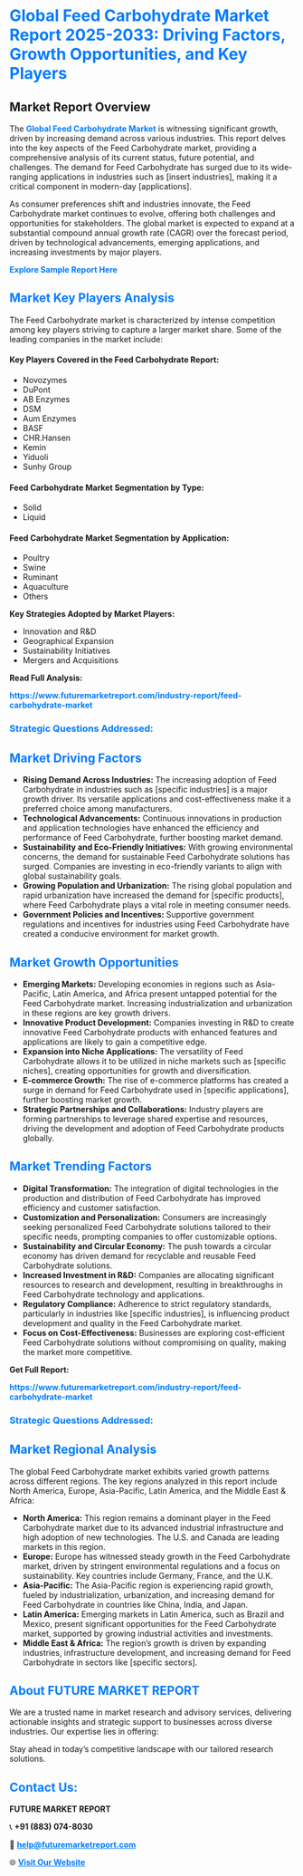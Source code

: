 <h1 style="color: #007BFF;">Global Feed Carbohydrate Market Report 2025-2033: Driving Factors, Growth Opportunities, and Key Players</h1>

<section id="overview">
<h2>Market Report Overview</h2>
<p>The <a href="https://www.futuremarketreport.com/industry-report/feed-carbohydrate-market" style="color: #007BFF; text-decoration: none;"><strong>Global Feed Carbohydrate Market</strong></a> is witnessing significant growth, driven by increasing demand across various industries. This report delves into the key aspects of the Feed Carbohydrate market, providing a comprehensive analysis of its current status, future potential, and challenges. The demand for Feed Carbohydrate has surged due to its wide-ranging applications in industries such as [insert industries], making it a critical component in modern-day [applications].</p>
<p>As consumer preferences shift and industries innovate, the Feed Carbohydrate market continues to evolve, offering both challenges and opportunities for stakeholders. The global market is expected to expand at a substantial compound annual growth rate (CAGR) over the forecast period, driven by technological advancements, emerging applications, and increasing investments by major players.</p>
</section>

<section id="overview">
<p><a href="https://www.futuremarketreport.com/request-sample/reportId=36836" style="color: #007BFF; text-decoration: none;"><strong>Explore Sample Report Here</strong></a></p>
</section>

<section id="key-players">
<h2 style="color: #007BFF;">Market Key Players Analysis</h2>
<p>The Feed Carbohydrate market is characterized by intense competition among key players striving to capture a larger market share. Some of the leading companies in the market include:</p>
<h4>Key Players Covered in the Feed Carbohydrate Report:</h4>
<ul><li>Novozymes</li><li>DuPont</li><li>AB Enzymes</li><li>DSM</li><li>Aum Enzymes</li><li>BASF</li><li>CHR.Hansen</li><li>Kemin</li><li>Yiduoli</li><li>Sunhy Group</li></ul>
<h4>Feed Carbohydrate Market Segmentation by Type:</h4>
<ul><li>Solid</li><li>Liquid</li></ul>

<h4>Feed Carbohydrate Market Segmentation by Application:</h4>
<ul><li>Poultry</li><li>Swine</li><li>Ruminant</li><li>Aquaculture</li><li>Others</li></ul>
<p><strong>Key Strategies Adopted by Market Players:</strong></p>
<ul>
<li>Innovation and R&D</li>
<li>Geographical Expansion</li>
<li>Sustainability Initiatives</li>
<li>Mergers and Acquisitions</li>
</ul>
</section>

<section>
<p><strong>Read Full Analysis: </strong></p><a href="https://www.futuremarketreport.com/industry-report/feed-carbohydrate-market" style="color: #007BFF; text-decoration: none;"><strong>https://www.futuremarketreport.com/industry-report/feed-carbohydrate-market</strong></a>
<h3 style="color: #007BFF;">Strategic Questions Addressed:</h3>
</section>

<section id="driving-factors">
<h2 style="color: #007BFF;">Market Driving Factors</h2>
<ul>
<li><strong>Rising Demand Across Industries:</strong> The increasing adoption of Feed Carbohydrate in industries such as [specific industries] is a major growth driver. Its versatile applications and cost-effectiveness make it a preferred choice among manufacturers.</li>
<li><strong>Technological Advancements:</strong> Continuous innovations in production and application technologies have enhanced the efficiency and performance of Feed Carbohydrate, further boosting market demand.</li>
<li><strong>Sustainability and Eco-Friendly Initiatives:</strong> With growing environmental concerns, the demand for sustainable Feed Carbohydrate solutions has surged. Companies are investing in eco-friendly variants to align with global sustainability goals.</li>
<li><strong>Growing Population and Urbanization:</strong> The rising global population and rapid urbanization have increased the demand for [specific products], where Feed Carbohydrate plays a vital role in meeting consumer needs.</li>
<li><strong>Government Policies and Incentives:</strong> Supportive government regulations and incentives for industries using Feed Carbohydrate have created a conducive environment for market growth.</li>
</ul>
</section>

<section id="growth-opportunities">
<h2 style="color: #007BFF;">Market Growth Opportunities</h2>
<ul>
<li><strong>Emerging Markets:</strong> Developing economies in regions such as Asia-Pacific, Latin America, and Africa present untapped potential for the Feed Carbohydrate market. Increasing industrialization and urbanization in these regions are key growth drivers.</li>
<li><strong>Innovative Product Development:</strong> Companies investing in R&D to create innovative Feed Carbohydrate products with enhanced features and applications are likely to gain a competitive edge.</li>
<li><strong>Expansion into Niche Applications:</strong> The versatility of Feed Carbohydrate allows it to be utilized in niche markets such as [specific niches], creating opportunities for growth and diversification.</li>
<li><strong>E-commerce Growth:</strong> The rise of e-commerce platforms has created a surge in demand for Feed Carbohydrate used in [specific applications], further boosting market growth.</li>
<li><strong>Strategic Partnerships and Collaborations:</strong> Industry players are forming partnerships to leverage shared expertise and resources, driving the development and adoption of Feed Carbohydrate products globally.</li>
</ul>
</section>

<section id="trending-factors">
<h2 style="color: #007BFF;">Market Trending Factors</h2>
<ul>
<li><strong>Digital Transformation:</strong> The integration of digital technologies in the production and distribution of Feed Carbohydrate has improved efficiency and customer satisfaction.</li>
<li><strong>Customization and Personalization:</strong> Consumers are increasingly seeking personalized Feed Carbohydrate solutions tailored to their specific needs, prompting companies to offer customizable options.</li>
<li><strong>Sustainability and Circular Economy:</strong> The push towards a circular economy has driven demand for recyclable and reusable Feed Carbohydrate solutions.</li>
<li><strong>Increased Investment in R&D:</strong> Companies are allocating significant resources to research and development, resulting in breakthroughs in Feed Carbohydrate technology and applications.</li>
<li><strong>Regulatory Compliance:</strong> Adherence to strict regulatory standards, particularly in industries like [specific industries], is influencing product development and quality in the Feed Carbohydrate market.</li>
<li><strong>Focus on Cost-Effectiveness:</strong> Businesses are exploring cost-efficient Feed Carbohydrate solutions without compromising on quality, making the market more competitive.</li>
</ul>
</section>

<section>
<p><strong>Get Full Report: </strong></p><a href="https://www.futuremarketreport.com/industry-report/feed-carbohydrate-market" style="color: #007BFF; text-decoration: none;"><strong>https://www.futuremarketreport.com/industry-report/feed-carbohydrate-market</strong></a>
<h3 style="color: #007BFF;">Strategic Questions Addressed:</h3>
</section>


<section id="regional-analysis">
<h2 style="color: #007BFF;">Market Regional Analysis</h2>
<p>The global Feed Carbohydrate market exhibits varied growth patterns across different regions. The key regions analyzed in this report include North America, Europe, Asia-Pacific, Latin America, and the Middle East & Africa:</p>
<ul>
<li><strong>North America:</strong> This region remains a dominant player in the Feed Carbohydrate market due to its advanced industrial infrastructure and high adoption of new technologies. The U.S. and Canada are leading markets in this region.</li>
<li><strong>Europe:</strong> Europe has witnessed steady growth in the Feed Carbohydrate market, driven by stringent environmental regulations and a focus on sustainability. Key countries include Germany, France, and the U.K.</li>
<li><strong>Asia-Pacific:</strong> The Asia-Pacific region is experiencing rapid growth, fueled by industrialization, urbanization, and increasing demand for Feed Carbohydrate in countries like China, India, and Japan.</li>
<li><strong>Latin America:</strong> Emerging markets in Latin America, such as Brazil and Mexico, present significant opportunities for the Feed Carbohydrate market, supported by growing industrial activities and investments.</li>
<li><strong>Middle East & Africa:</strong> The region’s growth is driven by expanding industries, infrastructure development, and increasing demand for Feed Carbohydrate in sectors like [specific sectors].</li>
</ul>
</section>

<footer>
<h2 style="color: #007BFF;">About FUTURE MARKET REPORT</h2>
<p>We are a trusted name in market research and advisory services, delivering actionable insights and strategic support to businesses across diverse industries. Our expertise lies in offering:</p>

<p>Stay ahead in today’s competitive landscape with our tailored research solutions.</p>

<h2 style="color: #007BFF;">Contact Us:</h2>
<p><strong>FUTURE MARKET REPORT</strong></p>
<p>📞 <strong>+91 (883) 074-8030</strong></p>
<p>📧 <strong><a href="mailto:help@futuremarketreport.com" style="color: #007BFF;">help@futuremarketreport.com</a></strong></p>
<p>🌐 <strong><a href="https://www.futuremarketreport.com/" style="color: #007BFF;">Visit Our Website</a></strong></p>
</footer>